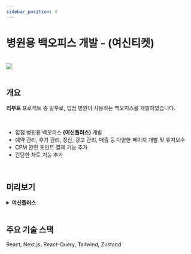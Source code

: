 ```yaml
---
sidebar_position: 4
---
```


# 병원용 백오피스 개발 - (여신티켓)

<br/>

<img src="/img/about/portfolio/yeoshin/yeoshin_plus.png"/>

<br/>
<br/>

## 개요

**리부트** 프로젝트 중 일부로, 입점 병원이 사용하는 백오피스를 개발하였습니다.

<br/>

- 입점 병원용 백오피스 **(여신플러스)** 개발
- 예약 관리, 후기 관리, 정산, 광고 관리, 매출 등 다양한 페이지 개발 및 유지보수
- CPM 관련 포인트 결제 기능 추가
- 간단한 차트 기능 추가

<br/>

## 미리보기

<details>
  <summary><strong style={{color : "blue"}}>여신플러스</strong></summary>

**(공식 가이드북)**

<br/>
<img src="/img/about/portfolio/yeoshin/plus_1.webp"/>
<br/>
<br/>
<img src="/img/about/portfolio/yeoshin/plus_2.webp"/>
<br/>
<br/>
<img src="/img/about/portfolio/yeoshin/plus_3.webp"/>

</details>

<br/>

## 주요 기술 스택

React, Next.js, React-Query, Tailwind, Zustand

<br/>
<!-- 
## 개발하며 고민한 부분

<br/>

### MSW 모킹 API 도입

Chat GPT 토큰을 활용해 API를 사용하는 프로젝트이다 보니, 한 번 호출할 때마다 API의 비용이 상당히 값비쌌습니다.
따라서 `MSW` (Mock Service Worker)를 활용해 개발환경과 프로덕션 환경을 분리해 개발 단계에서는 모킹 API를 활용해
프론트엔드 작업을 하였고, 프로덕션 단계에서 실제 API를 호출하여 테스트했습니다.

<br/>
또한, 유저들이 API 호출 시 페이지 이탈 방지와 로딩 Spinner등을 적절히 활용하였습니다.

<br/>
<br/> -->
